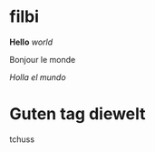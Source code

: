 # filbi

**Hello** _world_ 

Bonjour le monde 

_Holla el mundo_


Guten tag diewelt
=======
tchuss
